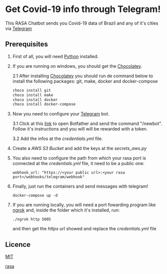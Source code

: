 # Get Covid-19 info through Telegram!

This RASA Chatbot sends you Covid-19 data of Brazil and any of it's cities via [Telegram](https://telegram.org/)

## Prerequisites

1. First of all, you will need [Python](https://www.python.org) installed.
2. If you are running on windows, you should get the [Chocolatey](https://chocolatey.org/install).

    2.1 After installing [Chocolatey](https://chocolatey.org/install) you should run de command below to install the following packages: git, make, docker and docker-compose

    ```bash
    choco install git
    choco install make
    choco install docker
    choco install docker-compose
    ```

3. Now you need to configure your [Telegram](https://telegram.org/) bot.

    3.1 Click at this [link](https://telegram.me/BotFather) to open Botfather and send the command "/newbot". Follow it's instructions and you will will be rewarded with a token.

    3.2 Add the infos at the *credentials.yml* file.

4. Create a *AWS S3 Bucket* and add the keys at the *secrets_aws.py*

5. You also need to configure the path from which your rasa port is connected at the *credentials.yml* file, it need to be a public one:
    ```
    webhook_url: "https://<your public url>:<your rasa port>/webhooks/telegram/webhook"
    ```
6. Finally, just run the containers and send messages with telegram!
    ```
    docker-compose up -d
    ```
7. If you are running locally, you will need a port fowarding program like [ngrok](https://ngrok.com) and, inside the folder which it's installed, run:
    ```
    ./ngrok http 5005
    ```
    and then get the *https url* showed and replace the *credentials.yml* file
## Licence

[MIT](https://choosealicense.com/licenses/mit/)

[rasa](https://rasa.com//)
